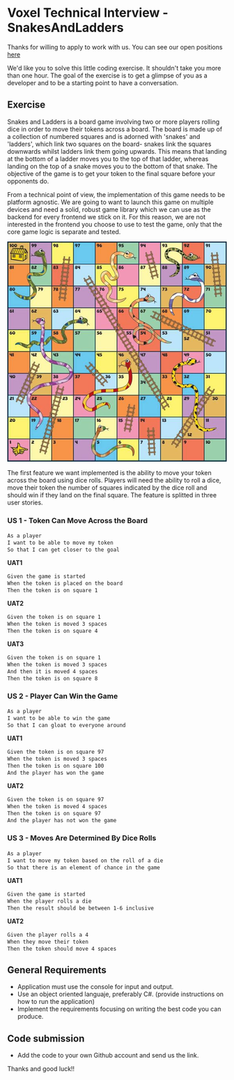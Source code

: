 # Voxel Technical Interview - SnakesAndLadders

Thanks for willing to apply to work with us. You can see our open positions [here](https://www.voxelgroup.net/people/en/home-eng/#page6)

We'd like you to solve this little coding exercise. It shouldn't take you more than one hour. The goal of the exercise is to get a glimpse of you as a developer and to be a starting point to have a conversation. 

## Exercise

Snakes and Ladders is a board game involving two or more players rolling dice in order to move their tokens across a board. The board is made up of a collection of numbered squares and is adorned with 'snakes' and 'ladders', which link two squares on the board- snakes link the squares downwards whilst ladders link them going upwards. This means that landing at the bottom of a ladder moves you to the top of that ladder, whereas landing on the top of a snake moves you to the bottom of that snake. The objective of the game is to get your token to the final square before your opponents do.

From a technical point of view, the implementation of this game needs to be platform agnostic. We are going to want to launch this game on multiple devices and need a solid, robust game library which we can use as the backend for every frontend we stick on it. For this reason, we are not interested in the frontend you choose to use to test the game, only that the core game logic is separate and tested. 

![board](/img/snakesandladdersboard.jpg)

The first feature we want implemented is the ability to move your token across the board using dice rolls. Players will need the ability to roll a dice, move their token the number of squares indicated by the dice roll and should win if they land on the final square. The feature is splitted in three user stories.

### US 1 - Token Can Move Across the Board
    As a player
    I want to be able to move my token
    So that I can get closer to the goal

**UAT1**

    Given the game is started
    When the token is placed on the board
    Then the token is on square 1
    
**UAT2**

    Given the token is on square 1
    When the token is moved 3 spaces
    Then the token is on square 4
    
**UAT3**

    Given the token is on square 1
    When the token is moved 3 spaces
    And then it is moved 4 spaces
    Then the token is on square 8
    
### US 2 - Player Can Win the Game
    As a player
    I want to be able to win the game
    So that I can gloat to everyone around
    
**UAT1**

    Given the token is on square 97
    When the token is moved 3 spaces
    Then the token is on square 100
    And the player has won the game
    
**UAT2**

    Given the token is on square 97
    When the token is moved 4 spaces
    Then the token is on square 97
    And the player has not won the game
    
### US 3 - Moves Are Determined By Dice Rolls

    As a player
    I want to move my token based on the roll of a die
    So that there is an element of chance in the game

**UAT1**

    Given the game is started
    When the player rolls a die
    Then the result should be between 1-6 inclusive
    
**UAT2**

    Given the player rolls a 4
    When they move their token
    Then the token should move 4 spaces
    
## General Requirements

- Application must use the console for input and output.
- Use an object oriented languaje, preferably C#. (provide instructions on how to run the application)
- Implement the requirements focusing on writing the best code you can produce.

## Code submission

- Add the code to your own Github account and send us the link.

Thanks and good luck!!
